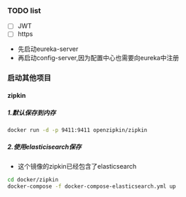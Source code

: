 ### TODO list
- [ ] JWT
- [ ] https

- 先启动eureka-server
- 再启动config-server,因为配置中心也需要向eureka中注册


### 启动其他项目
#### zipkin
##### 1.默认保存到内存
```bash
docker run -d -p 9411:9411 openzipkin/zipkin
```

##### 2.使用elasticisearch保存
- 这个镜像的zipkin已经包含了elasticsearch
```bash
cd docker/zipkin
docker-compose -f docker-compose-elasticsearch.yml up
```